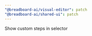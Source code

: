 ```yaml
---
"@breadboard-ai/visual-editor": patch
"@breadboard-ai/shared-ui": patch
---
```


Show custom steps in selector
